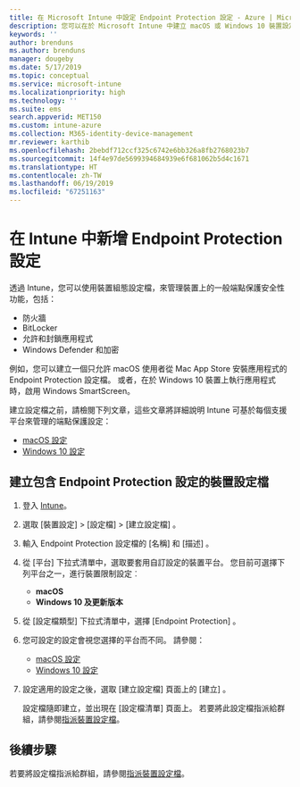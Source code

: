 ```yaml
---
title: 在 Microsoft Intune 中設定 Endpoint Protection 設定 - Azure | Microsoft Docs
description: 您可以在於 Microsoft Intune 中建立 macOS 或 Windows 10 裝置設定檔時，建立 Endpoint Protection 設定。
keywords: ''
author: brenduns
ms.author: brenduns
manager: dougeby
ms.date: 5/17/2019
ms.topic: conceptual
ms.service: microsoft-intune
ms.localizationpriority: high
ms.technology: ''
ms.suite: ems
search.appverid: MET150
ms.custom: intune-azure
ms.collection: M365-identity-device-management
mr.reviewer: karthib
ms.openlocfilehash: 2bebdf712ccf325c6742e6bb326a8fb2768023b7
ms.sourcegitcommit: 14f4e97de5699394684939e6f681062b5d4c1671
ms.translationtype: HT
ms.contentlocale: zh-TW
ms.lasthandoff: 06/19/2019
ms.locfileid: "67251163"
---
```

# <a name="add-endpoint-protection-settings-in-intune"></a>在 Intune 中新增 Endpoint Protection 設定

透過 Intune，您可以使用裝置組態設定檔，來管理裝置上的一般端點保護安全性功能，包括：
- 防火牆 
- BitLocker
- 允許和封鎖應用程式  
- Windows Defender 和加密

例如，您可以建立一個只允許 macOS 使用者從 Mac App Store 安裝應用程式的 Endpoint Protection 設定檔。 或者，在於 Windows 10 裝置上執行應用程式時，啟用 Windows SmartScreen。

建立設定檔之前，請檢閱下列文章，這些文章將詳細說明 Intune 可基於每個支援平台來管理的端點保護設定： 
   - [macOS 設定](endpoint-protection-macos.md)
   - [Windows 10 設定](endpoint-protection-windows-10.md)

## <a name="create-a-device-profile-containing-endpoint-protection-settings"></a>建立包含 Endpoint Protection 設定的裝置設定檔

1. 登入 [Intune](https://go.microsoft.com/fwlink/?linkid=2090973)。
3. 選取 [裝置設定]   > [設定檔]   > [建立設定檔]  。
4. 輸入 Endpoint Protection 設定檔的 [名稱]  和 [描述]  。
5. 從 [平台]  下拉式清單中，選取要套用自訂設定的裝置平台。 您目前可選擇下列平台之一，進行裝置限制設定︰
   - **macOS**
   - **Windows 10 及更新版本**
6. 從 [設定檔類型]  下拉式清單中，選擇 [Endpoint Protection]  。 
7. 您可設定的設定會視您選擇的平台而不同。 請參閱：
   - [macOS 設定](endpoint-protection-macos.md)
   - [Windows 10 設定](endpoint-protection-windows-10.md)  

8. 設定適用的設定之後，選取 [建立設定檔]  頁面上的 [建立]  。

   設定檔隨即建立，並出現在 [設定檔清單] 頁面上。 若要將此設定檔指派給群組，請參閱[指派裝置設定檔](device-profile-assign.md)。


## <a name="next-steps"></a>後續步驟  

若要將設定檔指派給群組，請參閱[指派裝置設定檔](device-profile-assign.md)。
